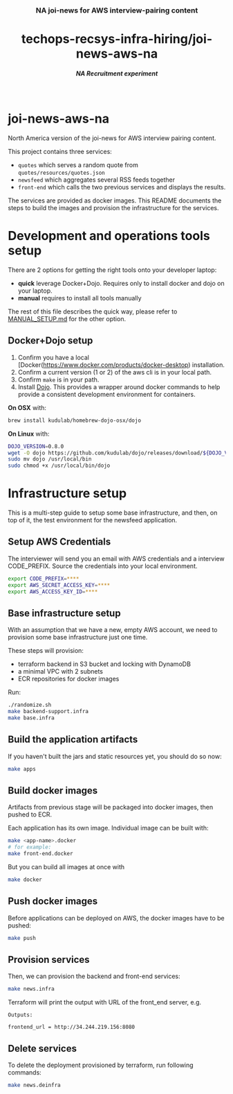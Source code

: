 <div align="center">
  <h3>NA joi-news for AWS interview-pairing content</h3>
  <h1>techops-recsys-infra-hiring/joi-news-aws-na</h1>
  <h5>NA Recruitment experiment</h5>
</div>
<br />

# joi-news-aws-na  

North America version of the joi-news for AWS interview pairing content.  

This project contains three services:  

* `quotes` which serves a random quote from `quotes/resources/quotes.json`
* `newsfeed` which aggregates several RSS feeds together
* `front-end` which calls the two previous services and displays the results.

The services are provided as docker images. This README documents the steps to build the images and provision the infrastructure for the services.

# Development and operations tools setup

There are 2 options for getting the right tools onto your developer laptop:
 * **quick** leverage Docker+Dojo. Requires only to install docker and dojo on your laptop.
 * **manual** requires to install all tools manually

 The rest of this file describes the quick way, please refer to [MANUAL_SETUP.md](MANUAL_SETUP.md) for the other option.

## Docker+Dojo setup

1. Confirm you have a local [Docker(https://www.docker.com/products/docker-desktop) installation. 
1. Confirm a current version (1 or 2) of the aws cli is in your local path.  
1. Confirm `make` is in your path.   
1. Install [Dojo](https://github.com/kudulab/dojo). This provides a wrapper around docker commands to help provide a consistent development environment for containers.  

**On OSX** with:

```sh
brew install kudulab/homebrew-dojo-osx/dojo
```

**On Linux** with:

```sh
DOJO_VERSION=0.8.0
wget -O dojo https://github.com/kudulab/dojo/releases/download/${DOJO_VERSION}/dojo_linux_amd64
sudo mv dojo /usr/local/bin
sudo chmod +x /usr/local/bin/dojo
```

# Infrastructure setup

This is a multi-step guide to setup some base infrastructure, and then, on top of it, the test environment for the newsfeed application.

## Setup AWS Credentials
The interviewer will send you an email with AWS credentials and a interview CODE_PREFIX. Source the credentials into your local environment.

```sh
export CODE_PREFIX=****
export AWS_SECRET_ACCESS_KEY=****
export AWS_ACCESS_KEY_ID=****
```

## Base infrastructure setup

With an assumption that we have a new, empty AWS account, we need to provision some base infrastructure just one time.  

These steps will provision:
 * terraform backend in S3 bucket and locking with DynamoDB
 * a minimal VPC with 2 subnets
 * ECR repositories for docker images


Run:

```sh
./randomize.sh
make backend-support.infra
make base.infra
```

## Build the application artifacts

If you haven't built the jars and static resources yet, you should do so now:

```sh
make apps
```

## Build docker images

Artifacts from previous stage will be packaged into docker images, then pushed to ECR.

Each application has its own image. Individual image can be built with:

```sh
make <app-name>.docker
# for example:
make front-end.docker
```

But you can build all images at once with

```sh
make docker
```

## Push docker images

Before applications can be deployed on AWS, the docker images have to be pushed:

```sh
make push
```

## Provision services

Then, we can provision the backend and front-end services:

```sh
make news.infra
```

Terraform will print the output with URL of the front_end server, e.g.

```
Outputs:

frontend_url = http://34.244.219.156:8080
```

## Delete services

To delete the deployment provisioned by terraform, run following commands:

```sh
make news.deinfra
```
